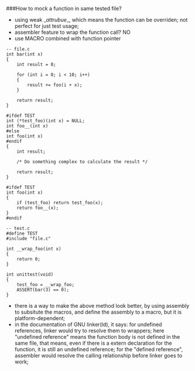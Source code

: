 ###How to mock a function in same tested file?
* using weak \__attrubue__, which means the function can be overriden; not perfect for just test usage;
* assembler feature to wrap the function call? NO
* use MACRO combined with function pointer

```
-- file.c
int bar(int x)
{
	int result = 0;
	
	for (int i = 0; i < 10; i++)
	{
		result += foo(i + x);
	}
	
	return result;
}

#ifdef TEST
int (*test_foo)(int x) = NULL;
int foo__(int x)
#else
int foo(int x)
#endif
{
	int result;
	
	/* Do something complex to calculate the result */
	
	return result;
}

#ifdef TEST
int foo(int x)
{
	if (test_foo) return test_foo(x);
	return foo__(x);
}
#endif

-- test.c
#define TEST
#include "file.c"

int __wrap_foo(int x)
{
	return 0;
}

int unittest(void)
{
	test_foo = __wrap_foo;
	ASSERT(bar(3) == 0);		
}
```
* there is a way to make the above method look better, by using assembly to subsitute the macros, and define the assembly to a macro, but it is platform-dependent;
* in the documentation of GNU linker(ld), it says: for undefined references, linker would try to resolve them to wrappers; here "undefined reference" means the function body is not defined in the same file, that means, even if there is a extern declaration for the function, it is still an undefined reference; for the "defined reference", assembler would resolve the calling relationship before linker goes to work;